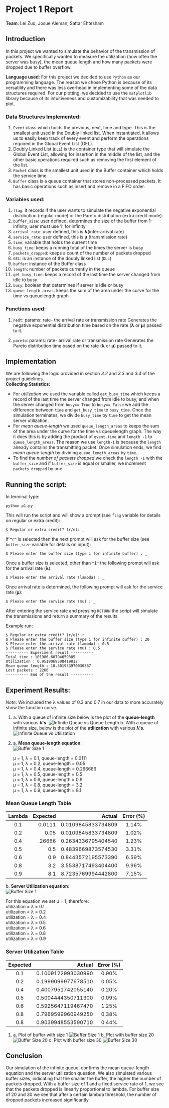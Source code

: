# Project 1 Report

**Team**: Lei Zuo,
Josue Aleman,
Sattar Ehtesham
## **Introduction**
In this project we wanted to simulate the behavior of the transmission of packets. We specifically wanted to measure the utilization (how often the server was busy), the mean queue length and how many packets were dropped due to buffer overflow. 

**Language used**: For this project we decided to use `Python` as our programming language. The reason we chose Python is because of its versatility and there was less overhead in implementing some of the data structures required. For our plotting, we decided to use the `matplotlib` library because of its intuitiveness and customizability that was needed to plot. 

### **Data Structures Implemented**:
1. `Event` class which holds the previous, next, time and type. This is the smallest unit used in the Doubly linked list. When instantiated, it allows us to easily keep track of every event and perform the operations required in the Global Event List (GEL).
2. Doubly Linked List (`DLL`) is the container type that will simulate the Global Event List, allowing for insertion in the middle of the list, and the other basic operations required such as removing the first element of the list. 
3. `Packet` class is the smallest unit used in the Buffer container which holds the service time. 
4. `Buffer` class is a queue container that stores non-processed packets. It has basic operations such as insert and remove in a FIFO order. 

### **Variables used**:
1. `flag`: it records if the user wants to simulate the negative exponential distribution (regular mode) or the Pareto distribution (extra credit mode)
2. `buffer_size`: user defined, determines the size of the buffer from 1-infinity, user must use ‘i’ for infinity
3. `arrival_rate`: user defined, this is **λ**(inter-arrival rate)
4. `service_rate`: user defined, this is **μ** (transmission rate)
5. `time`: variable that holds the current time
6. `busy_time`: keeps a running total of the times the server is busy 
7. `packets_dropped`: keeps a count of the number of packets dropped
8. `GEL`: is an instance of the doubly linked list (`DLL`)
9. `buffer`: instance of the Buffer class
10. `length`: number of packets currently in the queue
11. `get_busy_time`: keeps a record of the last time the server changed from idle to busy
12. `busy`: boolean that determines if server is idle or busy
13. `queue_length_areas`: keeps the sum of the area under the curve for the time vs queuelength graph

### **Functions used**:
1. `nedt`:
params:  rate- the arrival rate or transmission rate
Generates the negative exponential distribution time based on the rate (**λ** or **μ**) passed to it.

2. `pareto`:
params: rate- arrival rate or transmission rate
Generates the Pareto distribution time based on the rate (**λ** or **μ**) passed to it.

## **Implementation**
We are following the logic provided in section *3.2* and *3.3* and *3.4* of the project guidelines.<br>
**Collecting Statistics**: 
- For *utilization* we used the variable called `get_busy_time` which keeps a record of the last time the server changed from idle to busy, and when the server changed from `busy== True` to `busy== False` we add the difference between `time` and `get_busy_time` to `busy_time`. Once the simulation terminates, we divide `busy_time` by `time` to get the mean server utilization. 
- For *mean queue-length* we used `queue_length_areas` to keeps the sum of the area under the curve for the time vs queuelength graph. The way it does this is by adding the product of `event.time`  and `length -1` to `queue_length_areas`. The reason we use `length-1` is because the `length` already contains the transmitting packet. Once simulation ends, we find *mean queue-length* by dividing `queue_length_areas` by `time`. 
- To find the *number of packets dropped* we check the `length -1`  with the `buffer_size` and if `buffer_size` is equal or smaller, we increment `packets_dropped` by one.  


## **Running the script**:
In terminal type:

    python p1.py

This will run the script and will show a prompt (see `flag` variable for details on regular or extra credit):

    $ Regular or extra credit? (r/e): _

If **`"r"`** is selected then the next prompt will ask for the buffer size (see `buffer_size` variable for details on input): 

    $ Please enter the buffer size (type i for infinite buffer) : _

Once a buffer size is selected, other than **`"i"`** the following prompt will ask for the arrival rate (**λ**):

    $ Please enter the arrival rate (lambda) : _

Once arrival rate is determined, the following prompt will ask for the service rate (**μ**):

    $ Please enter the service rate (mu) : _

After entering the service rate and pressing `RETURN` the script will simulate the transmissions and return a summary of the results.

Example run:

    $ Regular or extra credit? (r/e): r
    $ Please enter the buffer size (type i for infinite buffer) : 20
    $ Please enter the arrival rate (lambda) : 0.5
    $ Please enter the service rate (mu) : 0.5
    ---------- Experiment result ----------
    Total time : 101986.60794659385
    Utilization : 0.9519069508419812
    Mean queue length : 10.301933970030367
    Lost packets : 2260
    ---------- End of the result ----------


## **Experiment Results**:
*Note*: We included the  λ values of 0.3 and 0.7 in our data to more accurately show the function curve.

1. 
    a. With a queue of infinite size below is the plot of the **queue-length** with various **λ's**.
![Infinite Queue vs Queue Length](infqueue.png)
    b. With a queue of infinite size, below is the plot of the **utilization** with various **λ's**.
![Infinite Queue vs Utilization](infuntilization.png)

2. a. **Mean queue-length equation**:  
   ![Buffer Size 1](meanqueue.jpg)

   μ = 1, λ = 0.1, queue-length = 0.0111 <br>
   μ = 1, λ = 0.2, queue-length = 0.05 <br>
   μ = 1, λ = 0.4, queue-length = 0.266666 <br>
   μ = 1, λ = 0.5, queue-length = 0.5 <br>
   μ = 1, λ = 0.6, queue-length = 0.9 <br>
   μ = 1, λ = 0.8, queue-length = 3.2 <br>
   μ = 1, λ = 0.9, queue-length = 8.1 <br>

### Mean Queue Length Table
| Lambda | Expected | Actual             | Error (%) |
|:------:|---------:|-------------------:|:---------:|
| 0.1    | 0.0111   | 0.0109845833734809 | 1.14%     |
| 0.2    | 0.05     | 0.0109845833734809 | 1.02%     |
| 0.4    | .26666   | 0.2634336795404540 | 1.23%     |
| 0.5    | 0.5      | 0.4839669873574530 | 3.31%     |
| 0.6    | 0.9      | 0.8443572195573390 | 6.59%     |
| 0.8    | 3.2      | 3.5538717493404400 | 9.96%     |
| 0.9    | 8.1      | 8.7235769994442800 | 7.15%     |

   b. **Server Utilization equation**:  
   ![Buffer Size 1](utilizationeq.jpg)

For this equation we set μ = 1, therefore: <br>
utilization = λ = 0.1 <br>
utilization = λ = 0.2 <br>
utilization = λ = 0.4 <br>
utilization = λ = 0.5 <br>
utilization = λ = 0.6 <br>
utilization = λ = 0.8 <br>
utilization = λ = 0.9 <br>
### Server Utilization Table
| Expected | Actual             | Error (%) |
|:--------:|-------------------:|:---------:|
| 0.1      | 0.1009122993030990 | 0.90%     |
| 0.2      | 0.1999099977678510 | 0.05%     |
| 0.4      | 0.4007951742055140 | 0.20%     |
| 0.5      | 0.5004444350711300 | 0.09%     |
| 0.6      | 0.5925647119467470 | 1.25%     |
| 0.8      | 0.7969599960949250 | 0.38%     |
| 0.8      | 0.9039948553590710 | 0.44%     |
1. a. Plot of buffer with size 1
![Buffer Size 1](buff1.png)
b. Plot with buffer size 20
![Buffer Size 20](buff20.png)
c. Plot with buffer size 30
![Buffer Size 30](buff30.png)

## **Conclusion**
Our simulation of the infinite queue, confirms the mean queue-length equation and the server utilization queation. We also simulated various buffer sizes, indicating that the smaller the buffer, the higher the number of packets dropped. With a buffer size of 1 and a fixed service rate of 1, we see that the packets dropped is linearly proportional to lambda. For buffer size of 20 and 30 we see that after a certain lambda threshold, the number of dropped packets increased significantly. 



